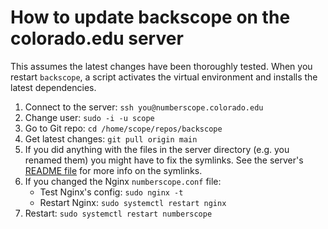 How to update backscope on the colorado.edu server
==================================================

This assumes the latest changes have been thoroughly tested. When you
restart `backscope`, a script activates the virtual environment and
installs the latest dependencies.

1. Connect to the server: `ssh you@numberscope.colorado.edu`
2. Change user: `sudo -i -u scope`
3. Go to Git repo: `cd /home/scope/repos/backscope`
4. Get latest changes: `git pull origin main`
5. If you did anything with the files in the server directory (e.g. you
   renamed them) you might have to fix the symlinks. See the server's
   [README file](../server/README.md) for more info on the symlinks.
6. If you changed the Nginx `numberscope.conf` file:
     - Test Nginx's config: `sudo nginx -t`
     - Restart Nginx: `sudo systemctl restart nginx`
7. Restart: `sudo systemctl restart numberscope`
